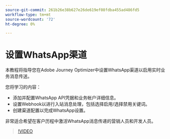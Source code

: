 ```yaml
---
source-git-commit: 261b26e38b627e26de619ef08fdba455ad486fd5
workflow-type: tm+mt
source-wordcount: '72'
ht-degree: 0%

---
```

# 设置WhatsApp渠道

本教程将指导您在Adobe Journey Optimizer中设置WhatsApp渠道以启用实时业务消息传送。

您将学习的内容：

* 添加并配置WhatsApp API凭据和业务帐户详细信息。
* 设置Webhook以进行入站消息处理，包括选择启用/选择禁用关键词。
* 创建渠道配置以完成WhatsApp设置。

非常适合希望在客户历程中激活WhatsApp消息传递的营销人员和开发人员。

>[!VIDEO](https://video.tv.adobe.com/v/3470278/?learn=on&enablevpops&captions=chi_hans)
